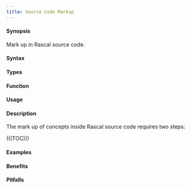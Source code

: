 ```yaml
---
title: Source Code Markup
---
```


#### Synopsis

Mark up in Rascal source code.

#### Syntax

#### Types

#### Function
       
#### Usage

#### Description

The mark up of concepts inside Rascal source code requires two steps:

(((TOC)))

#### Examples

#### Benefits

#### Pitfalls

